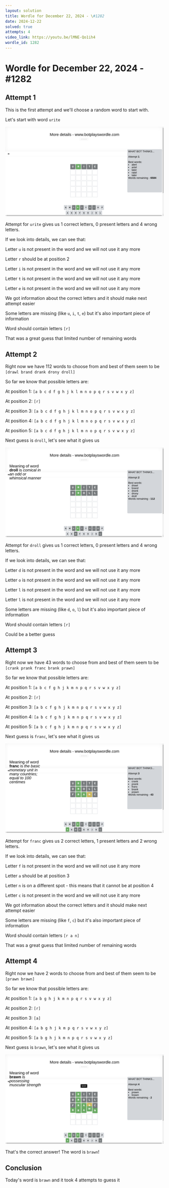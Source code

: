 ```yaml
---
layout: solution
title: Wordle for December 22, 2024 - \#1282
date: 2024-12-22
solved: true
attempts: 4
video_link: https://youtu.be/lMNE-Qo1ih4
wordle_id: 1282
---
```


# Wordle for December 22, 2024 - \#1282

## Attempt 1

This is the first attempt and we'll choose a random word to start with.

Let's start with word `urite`

![Attempt 1](2024-12-22/attempt-1.png)

Attempt for `urite` gives us 1 correct letters, 0 present letters and 4 wrong letters.

If we look into details, we can see that:

Letter `u` is not present in the word and we will not use it any more

Letter `r` should be at position 2

Letter `i` is not present in the word and we will not use it any more

Letter `t` is not present in the word and we will not use it any more

Letter `e` is not present in the word and we will not use it any more

We got information about the correct letters and it should make next attempt easier

Some letters are missing (like `u`, `i`, `t`, `e`) but it's also important piece of information

Word should contain letters `[r]`

That was a great guess that limited number of remaining words



## Attempt 2

Right now we have 112 words to choose from and best of them seem to be `[drawl brand drank drony droll]`

So far we know that possible letters are:

At position 1: `[a b c d f g h j k l m n o p q r s v w x y z]`

At position 2: `[r]`

At position 3: `[a b c d f g h j k l m n o p q r s v w x y z]`

At position 4: `[a b c d f g h j k l m n o p q r s v w x y z]`

At position 5: `[a b c d f g h j k l m n o p q r s v w x y z]`

Next guess is `droll`, let's see what it gives us

![Attempt 2](2024-12-22/attempt-2.png)

Attempt for `droll` gives us 1 correct letters, 0 present letters and 4 wrong letters.

If we look into details, we can see that:

Letter `d` is not present in the word and we will not use it any more

Letter `o` is not present in the word and we will not use it any more

Letter `l` is not present in the word and we will not use it any more

Letter `l` is not present in the word and we will not use it any more

Some letters are missing (like `d`, `o`, `l`) but it's also important piece of information

Word should contain letters `[r]`

Could be a better guess



## Attempt 3

Right now we have 43 words to choose from and best of them seem to be `[crank prank franc brank prawn]`

So far we know that possible letters are:

At position 1: `[a b c f g h j k m n p q r s v w x y z]`

At position 2: `[r]`

At position 3: `[a b c f g h j k m n p q r s v w x y z]`

At position 4: `[a b c f g h j k m n p q r s v w x y z]`

At position 5: `[a b c f g h j k m n p q r s v w x y z]`

Next guess is `franc`, let's see what it gives us

![Attempt 3](2024-12-22/attempt-3.png)

Attempt for `franc` gives us 2 correct letters, 1 present letters and 2 wrong letters.

If we look into details, we can see that:

Letter `f` is not present in the word and we will not use it any more

Letter `a` should be at position 3

Letter `n` is on a different spot - this means that it cannot be at position 4

Letter `c` is not present in the word and we will not use it any more

We got information about the correct letters and it should make next attempt easier

Some letters are missing (like `f`, `c`) but it's also important piece of information

Word should contain letters `[r a n]`

That was a great guess that limited number of remaining words



## Attempt 4

Right now we have 2 words to choose from and best of them seem to be `[prawn brawn]`

So far we know that possible letters are:

At position 1: `[a b g h j k m n p q r s v w x y z]`

At position 2: `[r]`

At position 3: `[a]`

At position 4: `[a b g h j k m p q r s v w x y z]`

At position 5: `[a b g h j k m n p q r s v w x y z]`

Next guess is `brawn`, let's see what it gives us

![Attempt 4](2024-12-22/attempt-4.png)

That's the correct answer! The word is `brawn`!

## Conclusion

Today's word is `brawn` and it took 4 attempts to guess it

